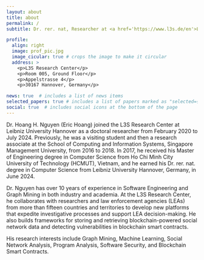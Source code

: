 ```yaml
---
layout: about
title: about
permalink: /
subtitle: Dr. rer. nat, Researcher at <a href='https://www.l3s.de/en'>L3S Research Center, Leibniz University Hannover</a>.

profile:
  align: right
  image: prof_pic.jpg
  image_cicular: true # crops the image to make it circular
  address: >
    <p>L3S Research Center</p>
    <p>Room 005, Ground Floor</p>
    <p>Appelstrasse 4</p>
    <p>30167 Hannover, Germany</p>

news: true  # includes a list of news items
selected_papers: true # includes a list of papers marked as "selected={true}"
social: true  # includes social icons at the bottom of the page
---
```


Dr. Hoang H. Nguyen (Eric Hoang) joined the L3S Research Center at Leibniz University Hannover as a doctoral researcher from February 2020 to July 2024. Previously, he was a visiting student and then a research associate at the School of Computing and Information Systems, Singapore Management University, from 2016 to 2018. In 2017, he received his Master of Engineering degree in Computer Science from Ho Chi Minh City University of Technology (HCMUT), Vietnam, and he earned his Dr. rer. nat. degree in Computer Science from Leibniz University Hannover, Germany, in June 2024.

Dr. Nguyen has over 10 years of experience in Software Engineering and Graph Mining in both industry and academia. At the L3S Research Center, he collaborates with researchers and law enforcement agencies (LEAs) from more than fifteen countries and territories to develop new platforms that expedite investigative processes and support LEA decision-making. He also builds frameworks for storing and retrieving blockchain-powered social network data and detecting vulnerabilities in blockchain smart contracts.

His research interests include Graph Mining, Machine Learning, Social Network Analysis, Program Analysis, Software Security, and Blockchain Smart Contracts.